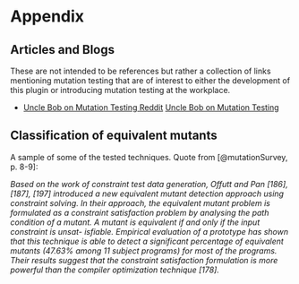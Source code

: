 # Appendix

## Articles and Blogs

These are not intended to be references but rather a collection of links mentioning mutation testing that are of interest to either the development of this plugin or introducing mutation testing at the workplace.

 * [Uncle Bob on Mutation Testing Reddit](https://www.reddit.com/r/programming/comments/4nlstd/mutation_testing_clean_coder_blog/)
   [Uncle Bob on Mutation Testing](http://blog.cleancoder.com/uncle-bob/2016/06/10/MutationTesting.html)

## Classification of equivalent mutants

A sample of some of the tested techniques.
Quote from [@mutationSurvey, p. 8-9]:

*Based on the work of constraint test data generation, Offutt and Pan [186],
[187], [197] introduced a new equivalent mutant detection approach using
constraint solving. In their approach, the equivalent mutant problem is
formulated as a constraint satisfaction problem by analysing the path condition
of a mutant. A mutant is equivalent if and only if the input constraint is
unsat- isfiable. Empirical evaluation of a prototype has shown that this
technique is able to detect a significant percentage of equivalent mutants
(47.63% among 11 subject programs) for most of the programs. Their results
suggest that the constraint satisfaction formulation is more powerful than the
compiler optimization technique [178].*
